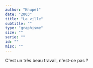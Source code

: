 ```yaml
---
author: "Knupel"
date: "2003"
title: "La ville"
subtitle: ""
type: "graphisme"
size: ""
serie: ""
id: ""
misc: ""
---
```


C'est un très beau travail, n'est-ce pas ?